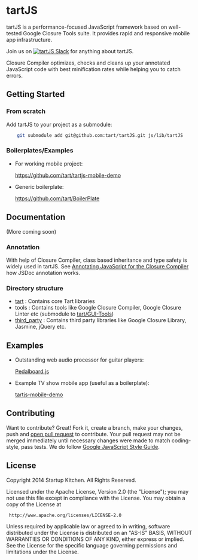 tartJS
======

tartJS is a performance-focused JavaScript framework based on well-tested Google Closure Tools suite.
It provides rapid and responsive mobile app infrastructure.

Join us on [![tartJS Slack](http://slack.tartjs.org/badge.svg)](http://slack.tartjs.org) for anything about tartJS.

Closure Compiler optimizes, checks and cleans up your annotated JavaScript code with best minification rates while helping you to catch errors.


## Getting Started

### From scratch

Add tartJS to your project as a submodule:

```sh
    git submodule add git@github.com:tart/tartJS.git js/lib/tartJS
```

### Boilerplates/Examples

* For working mobile project:

    https://github.com/tart/tartjs-mobile-demo

* Generic boilerplate:

    https://github.com/tart/BoilerPlate


## Documentation

(More coming soon)


### Annotation

With help of Closure Compiler, class based inheritance and type safety is widely used in tartJS.
See [Annotating JavaScript for the Closure Compiler](https://developers.google.com/closure/compiler/docs/js-for-compiler) how JSDoc annotation works.


### Directory structure

* [tart](https://github.com/tart/tartJS/tree/master/tart) : Contains core Tart libraries
* tools : Contains tools like Google Closure Compiler, Google Closure Linter etc (submodule to [tart/GUI-Tools](https://github.com/tart/GUI-Tools))
* [third_party](https://github.com/tart/tartJS/tree/master/third_party) : Contains third party libraries like Google Closure Library, Jasmine, jQuery etc. 


## Examples

* Outstanding web audio processor for guitar players:

    [Pedalboard.js](http://dashersw.github.io/pedalboard.js/)

* Example TV show mobile app (useful as a boilerplate):

    [tartjs-mobile-demo](https://github.com/tart/tartjs-mobile-demo)



## Contributing

Want to contribute? Great! Fork it, create a branch, make your changes, push and [open pull request](https://github.com/tart/tartJS/pulls) to contribute.
Your pull request may not be merged immediately until necessary changes were made to match coding-style, pass tests.
We do follow [Google JavaScript Style Guide](https://google-styleguide.googlecode.com/svn/trunk/javascriptguide.xml).



## License

Copyright 2014 Startup Kitchen. All Rights Reserved.

Licensed under the Apache License, Version 2.0 (the "License");
you may not use this file except in compliance with the License.
You may obtain a copy of the License at

     http://www.apache.org/licenses/LICENSE-2.0

Unless required by applicable law or agreed to in writing, software
distributed under the License is distributed on an "AS-IS" BASIS,
WITHOUT WARRANTIES OR CONDITIONS OF ANY KIND, either express or implied.
See the License for the specific language governing permissions and
limitations under the License.
